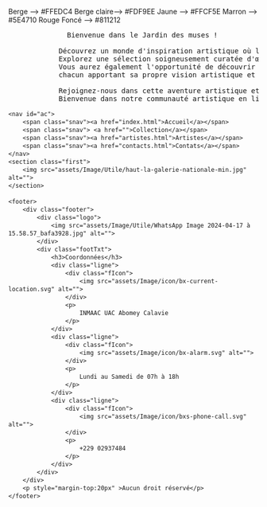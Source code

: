 Berge --> #FFEDC4
Berge claire--> #FDF9EE
Jaune --> #FFCF5E
Marron --> #5E4710
Rouge Foncé --> #811212

<pre class="presentation">              Bienvenue dans le Jardin des muses !

            Découvrez un monde d'inspiration artistique où la beauté rencontre la créativité. 
            Explorez une sélection soigneusement curatée d'œuvres d'art uniques et captivantes dans une variété de styles et de médiums. 
            Vous aurez également l'opportunité de découvrir le talent exceptionnel de différents artistes, 
            chacun apportant sa propre vision artistique et son univers créatif.
            
            Rejoignez-nous dans cette aventure artistique et laissez-vous inspirer par la magie de la création. 
            Bienvenue dans notre communauté artistique en ligne ! </pre>





<!DOCTYPE html>
<html lang="en">
<head>
    <meta charset="UTF-8">
    <meta name="viewport" content="width=device-width, initial-scale=1.0">
    <title></title>
    <link rel="stylesheet" href="style.css">
</head>

<body>
    
    <nav id="ac">
        <span class="snav"><a href="index.html">Accueil</a></span>
        <span class="snav"> <a href="">Collection</a></span>
        <span class="snav"><a href="artistes.html">Artistes</a></span>
        <span class="snav"><a href="contacts.html">Contats</a></span>
    </nav>
    <section class="first">
        <img src="assets/Image/Utile/haut-la-galerie-nationale-min.jpg" alt="">
    </section>
 
    <footer>
        <div class="footer">
            <div class="logo">
                <img src="assets/Image/Utile/WhatsApp Image 2024-04-17 à 15.58.57_bafa3928.jpg" alt="">
            </div>
            <div class="footTxt">
                <h3>Coordonnées</h3>
                <div class="ligne">
                    <div class="fIcon">
                        <img src="assets/Image/icon/bx-current-location.svg" alt="">
                    </div>
                    <p>
                        INMAAC UAC Abomey Calavie
                    </p>
                </div>
                <div class="ligne">
                    <div class="fIcon">
                        <img src="assets/Image/icon/bx-alarm.svg" alt="">
                    </div>
                    <p>
                        Lundi au Samedi de 07h à 18h    
                    </p>
                </div>
                <div class="ligne">
                    <div class="fIcon">
                        <img src="assets/Image/icon/bxs-phone-call.svg" alt="">
                    </div>
                    <p>
                        +229 02937484
                    </p>
                </div>
            </div>
        </div>
        <p style="margin-top:20px" >Aucun droit réservé</p>
    </footer>
   
</body>
<script src="script.js"></script>
</html>